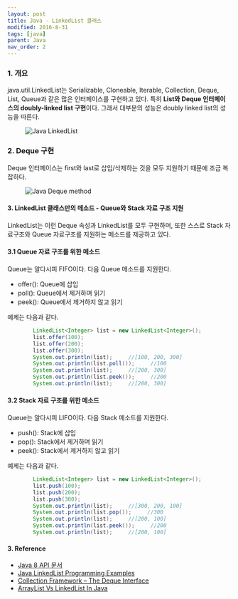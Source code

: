 ```yaml
---
layout: post
title: Java - LinkedList 클래스
modified: 2016-8-31
tags: [java]
parent: Java
nav_order: 2
---
```


### 1. 개요

java.util.LinkedList는 Serializable, Cloneable, Iterable<E>, Collection<E>, Deque<E>, List<E>, Queue<E>과 같은 많은 인터페이스를 구현하고 있다. 특히 **List와 Deque 인터페이스의 doubly-linked list 구현**이다. 그래서 대부분의 성능은 doubly linked list의 성능을 따른다.

<figure>
	<img src="http://javaconceptoftheday.com/wp-content/uploads/2014/12/LinkedListClass.png" alt="Java LinkedList">
</figure>


### 2. Deque 구현

Deque 인터페이스는 first와 last로 삽입/삭제하는 것을 모두 지원하기 때문에 조금 복잡하다. 

<figure>
	<img src="http://javaconceptoftheday.com/wp-content/uploads/2014/11/HowDequeWorks.png" alt="Java Deque method">
</figure>

#### 3. LinkedList 클래스만의 메소드 - Queue와 Stack 자료 구조 지원

LinkedList는 이런 Deque 속성과 LinkedList를 모두 구현하며, 또한 스스로 Stack 자료구조와 Queue 자료구조를 지원하는 메소드를 제공하고 있다.  

#### 3.1 Queue 자료 구조를 위한 메소드

Queue는 알다시피 FIFO이다. 다음 Queue 메소드를 지원한다. 

- offer(): Queue에 삽입
- poll(): Queue에서 제거하며 읽기
- peek(): Queue에서 제거하지 않고 읽기

예제는 다음과 같다. 

```java
        LinkedList<Integer> list = new LinkedList<Integer>();
        list.offer(100);
        list.offer(200);
        list.offer(300);
        System.out.println(list);     //[100, 200, 300]
        System.out.println(list.poll());     //100
        System.out.println(list);     //[200, 300]
        System.out.println(list.peek());     //200
        System.out.println(list);     //[200, 300]
```

#### 3.2 Stack 자료 구조를 위한 메소드

Queue는 알다시피 LIFO이다. 다음 Stack 메소드를 지원한다. 

- push(): Stack에 삽입
- pop(): Stack에서 제거하며 읽기
- peek(): Stack에서 제거하지 않고 읽기 

예제는 다음과 같다. 

```java
        LinkedList<Integer> list = new LinkedList<Integer>();
        list.push(100);
        list.push(200);
        list.push(300);
        System.out.println(list);     //[300, 200, 100]
        System.out.println(list.pop());     //300
        System.out.println(list);     //[200, 100]
        System.out.println(list.peek());     //200
        System.out.println(list);     //[200, 100]
```

#### 3. Reference

- [Java 8 API 문서](https://docs.oracle.com/javase/8/docs/api/java/util/LinkedList.html)
- [Java LinkedList Programming Examples](http://javaconceptoftheday.com/java-linkedlist-programming-examples/)
- [Collection Framework – The Deque Interface](http://javaconceptoftheday.com/collection-framework-deque-interface/)
- [ArrayList Vs LinkedList In Java](http://javaconceptoftheday.com/arraylist-vs-linkedlist-java/)
